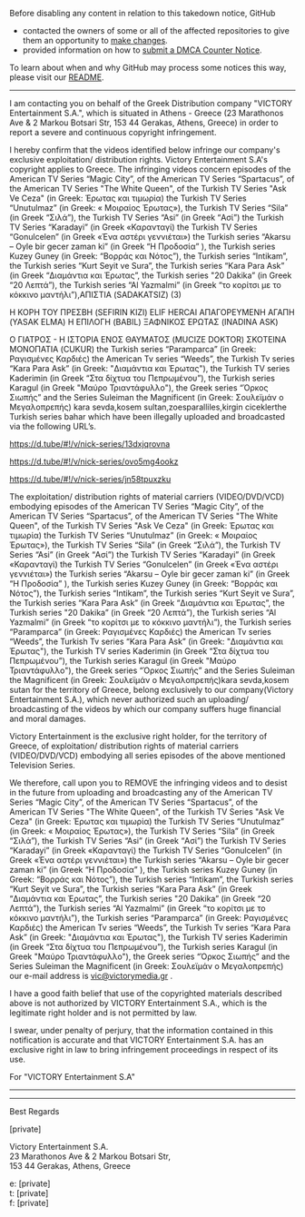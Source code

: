 Before disabling any content in relation to this takedown notice, GitHub
- contacted the owners of some or all of the affected repositories to give them an opportunity to [make changes](https://docs.github.com/en/github/site-policy/dmca-takedown-policy#a-how-does-this-actually-work).
- provided information on how to [submit a DMCA Counter Notice](https://docs.github.com/en/articles/guide-to-submitting-a-dmca-counter-notice).

To learn about when and why GitHub may process some notices this way, please visit our [README](https://github.com/github/dmca/blob/master/README.md).

---

I am contacting you on behalf of the Greek Distribution company "VICTORY Entertainment S.A.", which is situated in Athens - Greece (23 Marathonos Ave & 2 Markou Botsari Str, 153 44 Gerakas, Athens, Greece) in order to report a severe and continuous copyright infringement.

 


 

I hereby confirm that the videos identified below infringe our company's exclusive exploitation/ distribution rights. Victory Entertainment S.A's copyright applies to Greece. The infringing videos concern episodes of the American TV Series “Magic City”, of the American TV Series “Spartacus”, of the American TV Series "The White Queen", of the Turkish TV Series "Ask Ve Ceza" (in Greek: Έρωτας και τιμωρία) the Turkish TV Series “Unutulmaz” (in Greek: « Μοιραίος Έρωτας»), the Turkish TV Series “Sila” (in Greek “Σιλά”), the Turkish TV Series “Asi” (in Greek “Ασί”) the Turkish TV Series “Karadayi” (in Greek «Καρανταγί) the Turkish TV Series “Gonulcelen” (in Greek «Ένα αστέρι γεννιέται») the Turkish series “Akarsu – Oyle bir gecer zaman ki” (in Greek “Η Προδοσία” ), the Turkish series Kuzey Guney (in Greek: “Βορράς και Νότος”), the Turkish series “Intikam”, the Turkish series “Kurt Seyit ve Sura”, the Turkish series “Kara Para Ask” (in Greek “Διαμάντια και Έρωτας”, the Turkish series "20 Dakika” (in Greek “20 Λεπτά”), the Turkish series “Al Yazmalmi” (in Greek “το κορίτσι με το κόκκινο μαντήλι”),ΑΠΙΣΤΙΑ (SADAKATSIZ) (3)

Η ΚΟΡΗ ΤΟΥ ΠΡΕΣΒΗ (SEFIRIN KIZI) ELIF HERCAI ΑΠΑΓΟΡΕΥΜΕΝΗ ΑΓΑΠΗ (YASAK ELMA) Η ΕΠΙΛΟΓΗ (BABIL) ΞΑΦΝΙΚΟΣ ΕΡΩΤΑΣ (INADINA ASK)

Ο ΓΙΑΤΡΟΣ - Η ΙΣΤΟΡΙΑ ΕΝΟΣ ΘΑΥΜΑΤΟΣ (MUCIZE DOKTOR) ΣΚΟΤΕΙΝΑ ΜΟΝΟΠΑΤΙΑ (CUKUR)  the Turkish series “Paramparca” (in Greek: Ραγισμένες Καρδιές) the American Tv series “Weeds”, the Turkish Tv series “Kara Para Ask” (in Greek: "Διαμάντια και Έρωτας"), the Turkish TV series Kaderimin (in Greek “Στα δίχτυα του Πεπρωμένου”), the Turkish series Karagul (in Greek "Μαύρο Τριαντάφυλλο"),  the Greek series “Όρκος Σιωπής”  and the Series Suleiman the Magnificent (in Greek: Σουλεϊμάν ο Μεγαλοπρεπής) kara sevda,kosem sultan,zoesparalliles,kirgin ciceklerthe Turkish series bahar which have been illegally uploaded and broadcasted via the following URL’s.

 

https://d.tube/#!/v/nick-series/13dxjqrovna

 

 

 

https://d.tube/#!/v/nick-series/ovo5mg4ookz

 

 

 

https://d.tube/#!/v/nick-series/jn58tpuxzku

 


 


 

The exploitation/ distribution rights of material carriers (VIDEO/DVD/VCD) embodying episodes of the American TV Series “Magic City”, of the American TV Series “Spartacus”, of the American TV Series "The White Queen", of the Turkish TV Series "Ask Ve Ceza" (in Greek: Έρωτας και τιμωρία) the Turkish TV Series “Unutulmaz” (in Greek: « Μοιραίος Έρωτας»), the Turkish TV Series “Sila” (in Greek “Σιλά”), the Turkish TV Series “Asi” (in Greek “Ασί”) the Turkish TV Series “Karadayi” (in Greek «Καρανταγί) the Turkish TV Series “Gonulcelen” (in Greek «Ένα αστέρι γεννιέται») the Turkish series “Akarsu – Oyle bir gecer zaman ki” (in Greek “Η Προδοσία” ), the Turkish series Kuzey Guney (in Greek: “Βορράς και Νότος”), the Turkish series “Intikam”, the Turkish series “Kurt Seyit ve Sura”, the Turkish series “Kara Para Ask” (in Greek “Διαμάντια και Έρωτας”, the Turkish series "20 Dakika” (in Greek “20 Λεπτά”), the Turkish series “Al Yazmalmi” (in Greek “το κορίτσι με το κόκκινο μαντήλι”), the Turkish series “Paramparca” (in Greek: Ραγισμένες Καρδιές) the American Tv series “Weeds”, the Turkish Tv series “Kara Para Ask” (in Greek: "Διαμάντια και Έρωτας"), the Turkish TV series Kaderimin (in Greek “Στα δίχτυα του Πεπρωμένου”), the Turkish series Karagul (in Greek "Μαύρο Τριαντάφυλλο"),  the Greek series “Όρκος Σιωπής”  and the Series Suleiman the Magnificent (in Greek: Σουλεϊμάν ο Μεγαλοπρεπής)kara sevda,kosem sutan for the territory of Greece, belong exclusively to our company(Victory Entertainment S.A.), which never authorized such an uploading/ broadcasting of the videos by which our company suffers huge financial and moral damages.

 


 

Victory Entertainment is the exclusive right holder, for the territory of Greece, of exploitation/ distribution rights of material carriers (VIDEO/DVD/VCD) embodying all series episodes of the above mentioned Television Series.

 


 

We therefore, call upon you to REMOVE the infringing videos and to desist in the future from uploading and broadcasting any of the American TV Series “Magic City”, of the American TV Series “Spartacus”, of the American TV Series "The White Queen", of the Turkish TV Series "Ask Ve Ceza" (in Greek: Έρωτας και τιμωρία) the Turkish TV Series “Unutulmaz” (in Greek: « Μοιραίος Έρωτας»), the Turkish TV Series “Sila” (in Greek “Σιλά”), the Turkish TV Series “Asi” (in Greek “Ασί”) the Turkish TV Series “Karadayi” (in Greek «Καρανταγί) the Turkish TV Series “Gonulcelen” (in Greek «Ένα αστέρι γεννιέται») the Turkish series “Akarsu – Oyle bir gecer zaman ki” (in Greek “Η Προδοσία” ), the Turkish series Kuzey Guney (in Greek: “Βορράς και Νότος”), the Turkish series “Intikam”, the Turkish series “Kurt Seyit ve Sura”, the Turkish series “Kara Para Ask” (in Greek “Διαμάντια και Έρωτας”, the Turkish series "20 Dakika” (in Greek “20 Λεπτά”), the Turkish series “Al Yazmalmi” (in Greek “το κορίτσι με το κόκκινο μαντήλι”), the Turkish series “Paramparca” (in Greek: Ραγισμένες Καρδιές) the American Tv series “Weeds”, the Turkish Tv series “Kara Para Ask” (in Greek: "Διαμάντια και Έρωτας"), the Turkish TV series Kaderimin (in Greek “Στα δίχτυα του Πεπρωμένου”), the Turkish series Karagul (in Greek "Μαύρο Τριαντάφυλλο"),  the Greek series “Όρκος Σιωπής”  and the Series Suleiman the Magnificent (in Greek: Σουλεϊμάν ο Μεγαλοπρεπής) our e-mail address is vic@victorymedia.gr .

 


 

I have a good faith belief that use of the copyrighted materials described above is not authorized by VICTORY Entertainment S.A., which is the legitimate right holder and is not permitted by law.

 

I swear, under penalty of perjury, that the information contained in this notification is accurate and that VICTORY Entertainment S.A. has an exclusive right in law to bring infringement proceedings in respect of its use.

 


 

For "VICTORY Entertainment S.A"

 

_____________________

 

---------------------------

 

Best Regards

[private]


Victory Entertainment S.A.  
23 Marathonos Ave & 2 Markou Botsari Str,  
153 44 Gerakas, Athens, Greece  

 

e: [private]  
t: [private]  
f: [private]
